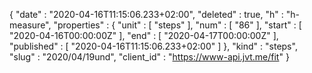 {
  "date" : "2020-04-16T11:15:06.233+02:00",
  "deleted" : true,
  "h" : "h-measure",
  "properties" : {
    "unit" : [ "steps" ],
    "num" : [ "86" ],
    "start" : [ "2020-04-16T00:00:00Z" ],
    "end" : [ "2020-04-17T00:00:00Z" ],
    "published" : [ "2020-04-16T11:15:06.233+02:00" ]
  },
  "kind" : "steps",
  "slug" : "2020/04/19und",
  "client_id" : "https://www-api.jvt.me/fit"
}
